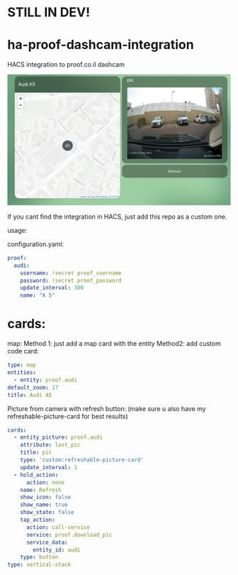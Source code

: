 # STILL IN DEV!

# ha-proof-dashcam-integration
HACS integration to proof.co.il dashcam

![Proof](https://github.com/dimagoltsman/ha-proof-dashcam-integration/blob/main/screenshot.png?raw=true)

If you cant find the integration in HACS, just add this repo as a custom one.

usage:

configuration.yaml:
```yaml
proof:
  audi:
    username: !secret proof_username
    password: !secret proof_password
    update_interval: 300
    name: "A 5"
```



# cards:

map:
Method 1: just add a map card with the entity
Method2: add custom code card:
```yaml
type: map
entities:
  - entity: proof.audi
default_zoom: 17
title: Audi A5
```

Picture from camera with refresh button: (make sure u also have my refreshable-picture-card for best results)
```yaml
cards:
  - entity_picture: proof.audi
    attribute: last_pic
    title: pic
    type: 'custom:refreshable-picture-card'
    update_interval: 1
  - hold_action:
      action: none
    name: Refresh
    show_icon: false
    show_name: true
    show_state: false
    tap_action:
      action: call-service
      service: proof.download_pic
      service_data:
        entity_id: audi
    type: button
type: vertical-stack
```

